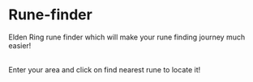 # Rune-finder
Elden Ring rune finder which will make your rune finding journey much easier!</br></br>

Enter your area and click on find nearest rune to locate it!
